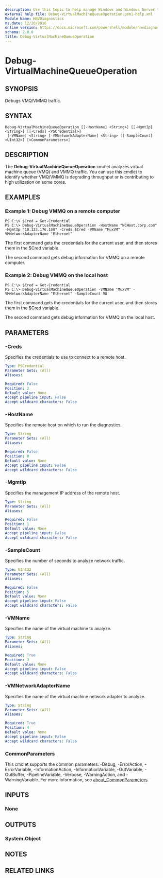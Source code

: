 ```yaml
---
description: Use this topic to help manage Windows and Windows Server technologies with Windows PowerShell.
external help file: Debug-VirtualMachineQueueOperation.psm1-help.xml
Module Name: HNVDiagnostics
ms.date: 12/20/2016
online version: https://docs.microsoft.com/powershell/module/hnvdiagnostics/debug-virtualmachinequeueoperation?view=windowsserver2022-ps&wt.mc_id=ps-gethelp
schema: 2.0.0
title: Debug-VirtualMachineQueueOperation
---
```


# Debug-VirtualMachineQueueOperation

## SYNOPSIS
Debugs VMQ/VMMQ traffic.

## SYNTAX

```
Debug-VirtualMachineQueueOperation [[-HostName] <String>] [[-MgmtIp] <String>] [[-Creds] <PSCredential>]
 [-VMName] <String> [-VMNetworkAdapterName] <String> [[-SampleCount] <UInt32>] [<CommonParameters>]
```

## DESCRIPTION
The **Debug-VirtualMachineQueueOperation** cmdlet analyzes virtual machine queue (VMQ) and VMMQ traffic.
You can use this cmdlet to identify whether VMQ/VMMQ is degrading throughput or is contributing to high utilization on some cores.

## EXAMPLES

### Example 1: Debug VMMQ on a remote computer
```
PS C:\> $Cred = Get-Credential
PS C:\> Debug-VirtualMachineQueueOperation -HostName "NCHost.corp.com" -MgmtIp "10.123.176.108" -Creds $Cred -VMName "MuxVM" -VMNetworkAdapterName "Ethernet"
```

The first command gets the credentials for the current user, and then stores them in the $Cred variable.

The second command gets debug information for VMMQ on a remote computer.

### Example 2: Debug VMMQ on the local host
```
PS C:\> $Cred = Get-Credential
PS C:\> Debug-VirtualMachineQueueOperation -VMName "MuxVM" -VMNetworkAdapterName "Ethernet" -SampleCount 90
```

The first command gets the credentials for the current user, and then stores them in the $Cred variable.

The second command gets debug information for VMMQ on the local host.

## PARAMETERS

### -Creds
Specifies the credentials to use to connect to a remote host.

```yaml
Type: PSCredential
Parameter Sets: (All)
Aliases: 

Required: False
Position: 2
Default value: None
Accept pipeline input: False
Accept wildcard characters: False
```

### -HostName
Specifies the remote host on which to run the diagnostics.

```yaml
Type: String
Parameter Sets: (All)
Aliases: 

Required: False
Position: 0
Default value: None
Accept pipeline input: False
Accept wildcard characters: False
```

### -MgmtIp
Specifies the management IP address of the remote host.

```yaml
Type: String
Parameter Sets: (All)
Aliases: 

Required: False
Position: 1
Default value: None
Accept pipeline input: False
Accept wildcard characters: False
```

### -SampleCount
Specifies the number of seconds to analyze network traffic.

```yaml
Type: UInt32
Parameter Sets: (All)
Aliases: 

Required: False
Position: 5
Default value: None
Accept pipeline input: False
Accept wildcard characters: False
```

### -VMName
Specifies the name of the virtual machine to analyze.

```yaml
Type: String
Parameter Sets: (All)
Aliases: 

Required: True
Position: 3
Default value: None
Accept pipeline input: False
Accept wildcard characters: False
```

### -VMNetworkAdapterName
Specifies the name of the virtual machine network adapter to analyze.

```yaml
Type: String
Parameter Sets: (All)
Aliases: 

Required: True
Position: 4
Default value: None
Accept pipeline input: False
Accept wildcard characters: False
```

### CommonParameters
This cmdlet supports the common parameters: -Debug, -ErrorAction, -ErrorVariable, -InformationAction, -InformationVariable, -OutVariable, -OutBuffer, -PipelineVariable, -Verbose, -WarningAction, and -WarningVariable. For more information, see [about_CommonParameters](https://go.microsoft.com/fwlink/?LinkID=113216).

## INPUTS

### None

## OUTPUTS

### System.Object

## NOTES

## RELATED LINKS


